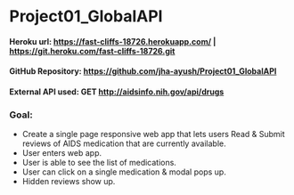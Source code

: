 # Project01_GlobalAPI

#### Heroku url: https://fast-cliffs-18726.herokuapp.com/ |  https://git.heroku.com/fast-cliffs-18726.git

#### GitHub Repository: https://github.com/jha-ayush/Project01_GlobalAPI

#### External API used: GET http://aidsinfo.nih.gov/api/drugs


### Goal:
- Create a single page responsive web app that lets users Read & Submit reviews of AIDS medication that are currently available.
- User enters web app.
- User is able to see the list of medications.
- User can click on a single medication & modal pops up.
- Hidden reviews show up.
